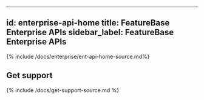 
---
id: enterprise-api-home
title: FeatureBase Enterprise APIs
sidebar_label: FeatureBase Enterprise APIs
---

{% include /docs/enterprise/ent-api-home-source.md%}

## Get support

{% include /docs/get-support-source.md %}
